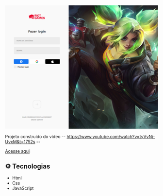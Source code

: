 

![preview](/images/rafaluckk.github.io_screenLol_.png)


Projeto construído do vídeo -- https://www.youtube.com/watch?v=tyVvNj-UvxM&t=1752s --

<a href="https://rafaluckk.github.io/screenLol/">Acesse aqui</a>




## ⚙ Tecnologias

- Html
- Css
- JavaScript


<br>

